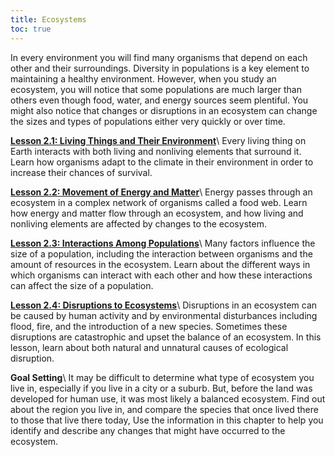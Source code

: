 ```yaml
---
title: Ecosystems
toc: true
---
```

In every environment you will find many organisms that depend on each other and their surroundings. Diversity in populations is a key element to maintaining a healthy environment. However, when you study an ecosystem, you will notice that some populations are much larger than others even though food, water, and energy sources seem plentiful. You might also notice that changes or disruptions in an ecosystem can change the sizes and types of populations either very quickly or over time. 

**[Lesson 2.1: Living Things and Their Environment](lesson-2.1)**\\
Every living thing on Earth interacts with both living and nonliving elements that surround it. Learn how organisms adapt to the climate in their environment in order to increase their chances of survival.

**[Lesson 2.2: Movement of Energy and Matter](lesson-2.2)**\\
Energy passes through an ecosystem in a complex network of organisms called a food web. Learn how energy and matter flow through an ecosystem, and how living and nonliving elements are affected by changes to the ecosystem.

**[Lesson 2.3: Interactions Among Populations](lesson-2.3)**\\
Many factors influence the size of a population, including the interaction between organisms and the amount of resources in the ecosystem. Learn about the different ways in which organisms can interact with each other and how these interactions can affect the size of a population.

**[Lesson 2.4: Disruptions to Ecosystems](lesson-2.4)**\\
Disruptions in an ecosystem can be caused by human activity and by environmental disturbances including flood, fire, and the introduction of a new species. Sometimes these disruptions are catastrophic and upset the balance of an ecosystem. In this lesson, learn about both natural and unnatural causes of ecological disruption.

**Goal Setting**\\
It may be difficult to determine what type of ecosystem you live in, especially if you live in a city or a suburb. But, before the land was developed for human use, it was most likely a balanced ecosystem. Find out about the region you live in, and compare the species that once lived there to those that live there today, Use the information in this chapter to help you identify and describe any changes that might have occurred to the ecosystem.